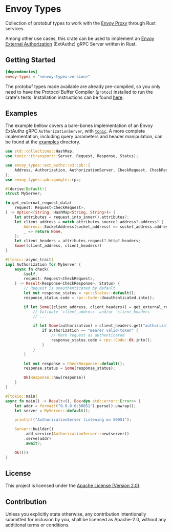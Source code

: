 # Envoy Types

Collection of protobuf types to work with the [Envoy Proxy] through Rust
services.

Among other use cases, this crate can be used to implement an
[Envoy External Authorization] (ExtAuthz) gRPC Server written in Rust.

<!-- [![Crates.io](https://img.shields.io/crates/v/envoy-types)](https://crates.io/crates/envoy-types)
[![Documentation](https://docs.rs/envoy-types/badge.svg)](https://docs.rs/envoy-types)
[![Crates.io](https://img.shields.io/crates/l/envoy-types)](LICENSE) -->

## Getting Started

```toml
[dependencies]
envoy-types = "<envoy-types-version>"
```

The protobuf types made available are already pre-compiled, so you only need to
have the Protocol Buffer Compiler (`protoc`) installed to run the crate's tests.
Installation instructions can be found [here][protoc-install].

## Examples

The example bellow covers a bare-bones implementation of an Envoy ExtAuthz gRPC
`AuthorizationServer`, with [`tonic`]. A more complete implementation, including
query parameters and header manipulation, can be found at the [examples]
directory.

```rust
use std::collections::HashMap;
use tonic::{transport::Server, Request, Response, Status};

use envoy_types::ext_authz::v3::pb::{
    Address, Authorization, AuthorizationServer, CheckRequest, CheckResponse,
};
use envoy_types::pb::google::rpc;

#[derive(Default)]
struct MyServer;

fn get_external_request_data(
    request: Request<CheckRequest>,
) -> Option<(String, HashMap<String, String>)> {
    let attributes = request.into_inner().attributes?;
    let client_address = match attributes.source?.address?.address? {
        Address::SocketAddress(socket_address) => socket_address.address,
        _ => return None,
    };
    let client_headers = attributes.request?.http?.headers;
    Some((client_address, client_headers))
}

#[tonic::async_trait]
impl Authorization for MyServer {
    async fn check(
        &self,
        request: Request<CheckRequest>,
    ) -> Result<Response<CheckResponse>, Status> {
        // Request is unauthenticated by default
        let mut response_status = rpc::Status::default();
        response_status.code = rpc::Code::Unauthenticated.into();

        if let Some((client_address, client_headers)) = get_external_request_data(request) {
            // Validate `client_address` and/or `client_headers`
            // ...

            if let Some(authorization) = client_headers.get("authorization") {
                if authorization == "Bearer valid-token" {
                    // Mark request as authenticated
                    response_status.code = rpc::Code::Ok.into();
                }
            }
        }

        let mut response = CheckResponse::default();
        response.status = Some(response_status);

        Ok(Response::new(response))
    }
}

#[tokio::main]
async fn main() -> Result<(), Box<dyn std::error::Error>> {
    let addr = format!("0.0.0.0:50051").parse().unwrap();
    let server = MyServer::default();

    println!("AuthorizationServer listening on 50051");

    Server::builder()
        .add_service(AuthorizationServer::new(server))
        .serve(addr)
        .await?;

    Ok(())
}
```

## License

This project is licensed under the [Apache License (Version 2.0)](LICENSE).

## Contribution

Unless you explicitly state otherwise, any contribution intentionally submitted
for inclusion by you, shall be licensed as Apache-2.0, without any additional
terms or conditions.

[Envoy Proxy]: https://www.envoyproxy.io
[Envoy External Authorization]: https://www.envoyproxy.io/docs/envoy/latest/configuration/http/http_filters/ext_authz_filter
[protoc-install]: https://grpc.io/docs/protoc-installation/
[`tonic`]: https://github.com/hyperium/tonic
[examples]: https://github.com/flemosr/envoy-types/tree/main/examples